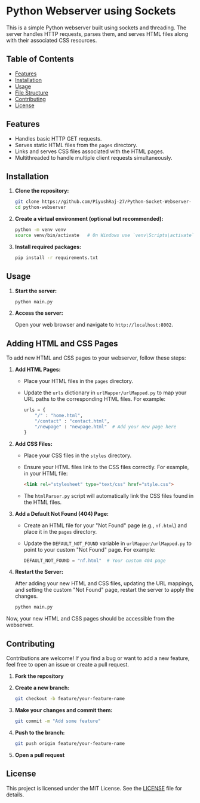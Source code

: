 # Python Webserver using Sockets

This is a simple Python webserver built using sockets and threading. The server handles HTTP requests, parses them, and serves HTML files along with their associated CSS resources. 

## Table of Contents

- [Features](#features)
- [Installation](#installation)
- [Usage](#usage)
- [File Structure](#file-structure)
- [Contributing](#contributing)
- [License](#license)

## Features

- Handles basic HTTP GET requests.
- Serves static HTML files from the `pages` directory.
- Links and serves CSS files associated with the HTML pages.
- Multithreaded to handle multiple client requests simultaneously.

## Installation

1. **Clone the repository:**

    ```bash
    git clone https://github.com/PiyushRaj-27/Python-Socket-Webserver-
    cd python-webserver
    ```

2. **Create a virtual environment (optional but recommended):**

    ```bash
    python -m venv venv
    source venv/bin/activate   # On Windows use `venv\Scripts\activate`
    ```

3. **Install required packages:**

    ```bash
    pip install -r requirements.txt
    ```

## Usage

1. **Start the server:**

    ```bash
    python main.py
    ```

2. **Access the server:**

    Open your web browser and navigate to `http://localhost:8002`.

## Adding HTML and CSS Pages

To add new HTML and CSS pages to your webserver, follow these steps:

1. **Add HTML Pages:**
   
   - Place your HTML files in the `pages` directory.
   - Update the `urls` dictionary in `urlMapper/urlMapped.py` to map your URL paths to the corresponding HTML files. For example:
     
     ```python
     urls = {
         "/" : "home.html",
         "/contact" : "contact.html",
         "/newpage" : "newpage.html"  # Add your new page here
     }
     ```

2. **Add CSS Files:**

   - Place your CSS files in the `styles` directory.
   - Ensure your HTML files link to the CSS files correctly. For example, in your HTML file:
     
     ```html
     <link rel="stylesheet" type="text/css" href="style.css">
     ```

   - The `htmlParser.py` script will automatically link the CSS files found in the HTML files.

3. **Add a Default Not Found (404) Page:**

   - Create an HTML file for your "Not Found" page (e.g., `nf.html`) and place it in the `pages` directory.
   - Update the `DEFAULT_NOT_FOUND` variable in `urlMapper/urlMapped.py` to point to your custom "Not Found" page. For example:
     
     ```python
     DEFAULT_NOT_FOUND = "nf.html"  # Your custom 404 page
     ```

4. **Restart the Server:**

   After adding your new HTML and CSS files, updating the URL mappings, and setting the custom "Not Found" page, restart the server to apply the changes.

    ```bash
    python main.py
    ```

Now, your new HTML and CSS pages should be accessible from the webserver.





## Contributing

Contributions are welcome! If you find a bug or want to add a new feature, feel free to open an issue or create a pull request.

1. **Fork the repository**
2. **Create a new branch:**

    ```bash
    git checkout -b feature/your-feature-name
    ```

3. **Make your changes and commit them:**

    ```bash
    git commit -m "Add some feature"
    ```

4. **Push to the branch:**

    ```bash
    git push origin feature/your-feature-name
    ```

5. **Open a pull request**

## License

This project is licensed under the MIT License. See the [LICENSE](LICENSE) file for details.


